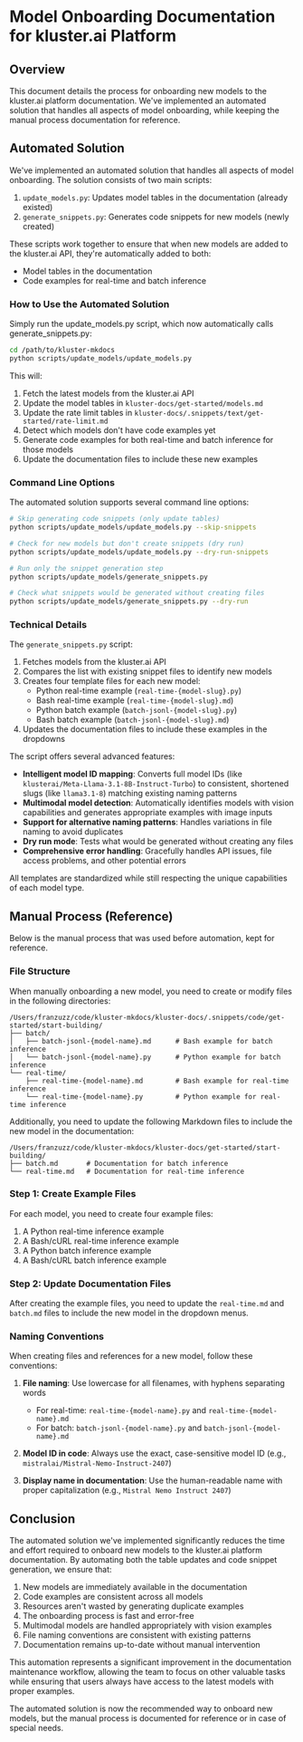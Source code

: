 # Model Onboarding Documentation for kluster.ai Platform

## Overview

This document details the process for onboarding new models to the kluster.ai platform documentation. We've implemented an automated solution that handles all aspects of model onboarding, while keeping the manual process documentation for reference.

## Automated Solution

We've implemented an automated solution that handles all aspects of model onboarding. The solution consists of two main scripts:

1. `update_models.py`: Updates model tables in the documentation (already existed)
2. `generate_snippets.py`: Generates code snippets for new models (newly created)

These scripts work together to ensure that when new models are added to the kluster.ai API, they're automatically added to both:
- Model tables in the documentation 
- Code examples for real-time and batch inference

### How to Use the Automated Solution

Simply run the update_models.py script, which now automatically calls generate_snippets.py:

```bash
cd /path/to/kluster-mkdocs
python scripts/update_models/update_models.py
```

This will:
1. Fetch the latest models from the kluster.ai API
2. Update the model tables in `kluster-docs/get-started/models.md`
3. Update the rate limit tables in `kluster-docs/.snippets/text/get-started/rate-limit.md`
4. Detect which models don't have code examples yet
5. Generate code examples for both real-time and batch inference for those models
6. Update the documentation files to include these new examples

### Command Line Options

The automated solution supports several command line options:

```bash
# Skip generating code snippets (only update tables)
python scripts/update_models/update_models.py --skip-snippets

# Check for new models but don't create snippets (dry run)
python scripts/update_models/update_models.py --dry-run-snippets

# Run only the snippet generation step
python scripts/update_models/generate_snippets.py

# Check what snippets would be generated without creating files
python scripts/update_models/generate_snippets.py --dry-run
```

### Technical Details

The `generate_snippets.py` script:

1. Fetches models from the kluster.ai API
2. Compares the list with existing snippet files to identify new models
3. Creates four template files for each new model:
   - Python real-time example (`real-time-{model-slug}.py`)
   - Bash real-time example (`real-time-{model-slug}.md`)
   - Python batch example (`batch-jsonl-{model-slug}.py`)
   - Bash batch example (`batch-jsonl-{model-slug}.md`)
4. Updates the documentation files to include these examples in the dropdowns

The script offers several advanced features:

- **Intelligent model ID mapping**: Converts full model IDs (like `klusterai/Meta-Llama-3.1-8B-Instruct-Turbo`) to consistent, shortened slugs (like `llama3.1-8`) matching existing naming patterns
- **Multimodal model detection**: Automatically identifies models with vision capabilities and generates appropriate examples with image inputs
- **Support for alternative naming patterns**: Handles variations in file naming to avoid duplicates
- **Dry run mode**: Tests what would be generated without creating any files
- **Comprehensive error handling**: Gracefully handles API issues, file access problems, and other potential errors

All templates are standardized while still respecting the unique capabilities of each model type.

## Manual Process (Reference)

Below is the manual process that was used before automation, kept for reference.

### File Structure

When manually onboarding a new model, you need to create or modify files in the following directories:

```
/Users/franzuzz/code/kluster-mkdocs/kluster-docs/.snippets/code/get-started/start-building/
├── batch/
│   ├── batch-jsonl-{model-name}.md      # Bash example for batch inference
│   └── batch-jsonl-{model-name}.py      # Python example for batch inference
└── real-time/
    ├── real-time-{model-name}.md        # Bash example for real-time inference
    └── real-time-{model-name}.py        # Python example for real-time inference
```

Additionally, you need to update the following Markdown files to include the new model in the documentation:

```
/Users/franzuzz/code/kluster-mkdocs/kluster-docs/get-started/start-building/
├── batch.md       # Documentation for batch inference 
└── real-time.md   # Documentation for real-time inference
```

### Step 1: Create Example Files

For each model, you need to create four example files:
1. A Python real-time inference example
2. A Bash/cURL real-time inference example
3. A Python batch inference example
4. A Bash/cURL batch inference example

### Step 2: Update Documentation Files

After creating the example files, you need to update the `real-time.md` and `batch.md` files to include the new model in the dropdown menus.

### Naming Conventions

When creating files and references for a new model, follow these conventions:

1. **File naming**: Use lowercase for all filenames, with hyphens separating words
   - For real-time: `real-time-{model-name}.py` and `real-time-{model-name}.md`
   - For batch: `batch-jsonl-{model-name}.py` and `batch-jsonl-{model-name}.md`

2. **Model ID in code**: Always use the exact, case-sensitive model ID (e.g., `mistralai/Mistral-Nemo-Instruct-2407`)

3. **Display name in documentation**: Use the human-readable name with proper capitalization (e.g., `Mistral Nemo Instruct 2407`)

## Conclusion

The automated solution we've implemented significantly reduces the time and effort required to onboard new models to the kluster.ai platform documentation. By automating both the table updates and code snippet generation, we ensure that:

1. New models are immediately available in the documentation
2. Code examples are consistent across all models
3. Resources aren't wasted by generating duplicate examples
4. The onboarding process is fast and error-free
5. Multimodal models are handled appropriately with vision examples
6. File naming conventions are consistent with existing patterns
7. Documentation remains up-to-date without manual intervention

This automation represents a significant improvement in the documentation maintenance workflow, allowing the team to focus on other valuable tasks while ensuring that users always have access to the latest models with proper examples.

The automated solution is now the recommended way to onboard new models, but the manual process is documented for reference or in case of special needs.
